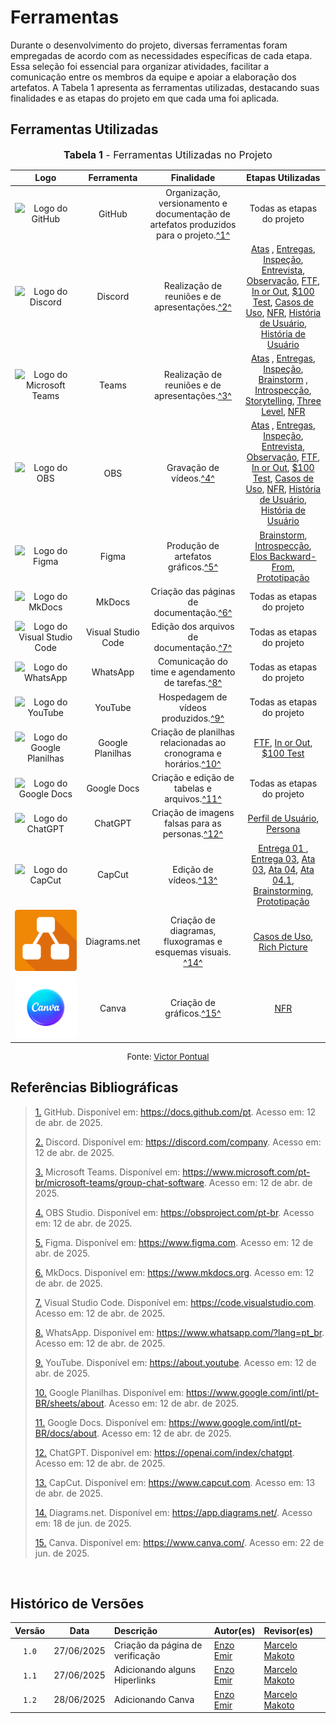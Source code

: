 # Ferramentas

Durante o desenvolvimento do projeto, diversas ferramentas foram empregadas de acordo com as necessidades específicas de cada etapa. Essa seleção foi essencial para organizar atividades, facilitar a comunicação entre os membros da equipe e apoiar a elaboração dos artefatos. A Tabela 1 apresenta as ferramentas utilizadas, destacando suas finalidades e as etapas do projeto em que cada uma foi aplicada.

## Ferramentas Utilizadas

<font size="3"><p style="text-align: center"><b>Tabela 1</b> - Ferramentas Utilizadas no Projeto</p></font>

| Logo | Ferramenta | Finalidade | Etapas Utilizadas |
| :-: | :-: | :-: | :-: |
| ![Logo do GitHub](../assets/ferramentas/github.png) | GitHub | Organização, versionamento e documentação de artefatos produzidos para o projeto.<a id="anchor_1" href="#FRM1">^1^</a> | Todas as etapas do projeto |
| ![Logo do Discord](../assets/ferramentas/discord.png) | Discord | Realização de reuniões e de apresentações.<a id="anchor_2" href="#FRM2">^2^</a>| <a href = https://requisitos-de-software.github.io/2025.1-FGTS/atas/ata_07_04/#tema3>Atas</a> , <a href = https://requisitos-de-software.github.io/2025.1-FGTS/Entregas/Entrega-1/#tema3>Entregas</a>, <a href = https://requisitos-de-software.github.io/2025.1-FGTS/Inspecao/Introducao/#tabela-de-conteudos#tema3>Inspeção</a>, <a href = https://requisitos-de-software.github.io/2025.1-FGTS/Elicitacao/Tecnicas-de-Elicitacao/Entrevista/#tema3>Entrevista</a>, <a href = https://requisitos-de-software.github.io/2025.1-FGTS/Elicitacao/Tecnicas-de-Elicitacao/Observacao/#tema3>Observação</a>, <a href = https://requisitos-de-software.github.io/2025.1-FGTS/Elicitacao/Tecnicas-de-Priorizacao/First-Things-First/#tema3>FTF</a>, <a href = https://requisitos-de-software.github.io/2025.1-FGTS/Elicitacao/Tecnicas-de-Priorizacao/In-or-Out/#tema3>In or Out</a>, <a href = https://requisitos-de-software.github.io/2025.1-FGTS/Elicitacao/Tecnicas-de-Priorizacao/100-Test//#tema3>$100 Test</a>, <a href = https://requisitos-de-software.github.io/2025.1-FGTS/Modelagem-I/Diagrama/#tema3>Casos de Uso</a>, <a href = https://requisitos-de-software.github.io/2025.1-FGTS/Modelagem-II/NFR-Framework/#tema3>NFR</a>, <a href = https://requisitos-de-software.github.io/2025.1-FGTS/Modelagem-II/Historias-De-Usuario/#tema3>História de Usuário</a>, <a href = https://requisitos-de-software.github.io/2025.1-FGTS/Modelagem-II/Product-Backlog/#validacao#tema3>História de Usuário</a>   |
| ![Logo do Microsoft Teams](../assets/ferramentas/teams.png) | Teams | Realização de reuniões e de apresentações.<a id="anchor_2" href="#FRM2">^3^</a>| <a href = https://requisitos-de-software.github.io/2025.1-FGTS/atas/ata_07_04/#tema3>Atas</a> , <a href = https://requisitos-de-software.github.io/2025.1-FGTS/Entregas/Entrega-1/#tema3>Entregas</a>, <a href =  https://requisitos-de-software.github.io/2025.1-FGTS/Inspecao/Introducao/#tabela-de-conteudos#tema3>Inspeção</a>, <a href = https://requisitos-de-software.github.io/2025.1-FGTS/Inspecao/Introducao/#tabela-de-conteudos#tema3>Brainstorm</a> , <a href = https://requisitos-de-software.github.io/2025.1-FGTS/Elicitacao/Tecnicas-de-Elicitacao/Introspeccao/#tema3>Introspecção</a>, <a href = https://requisitos-de-software.github.io/2025.1-FGTS/Elicitacao/Tecnicas-de-Elicitacao/Storytelling/#tema3>Storytelling</a>, <a href = https://requisitos-de-software.github.io/2025.1-FGTS/Elicitacao/Tecnicas-de-Priorizacao/Three-Level-Scale/#tema3>Three Level</a>, <a href = https://requisitos-de-software.github.io/2025.1-FGTS/Modelagem-II/NFR-Framework/#tema3>NFR</a>      |
| ![Logo do OBS](../assets/ferramentas/obs.png) | OBS | Gravação de vídeos.<a id="anchor_1" href="#FRM1">^4^</a> | <a href = https://requisitos-de-software.github.io/2025.1-FGTS/atas/ata_07_04/#tema3>Atas</a> , <a href = https://requisitos-de-software.github.io/2025.1-FGTS/Entregas/Entrega-1/#tema3>Entregas</a>, <a href = https://requisitos-de-software.github.io/2025.1-FGTS/Inspecao/Introducao/#tabela-de-conteudos#tema3>Inspeção</a>, <a href = https://requisitos-de-software.github.io/2025.1-FGTS/Elicitacao/Tecnicas-de-Elicitacao/Entrevista/#tema3>Entrevista</a>, <a href = https://requisitos-de-software.github.io/2025.1-FGTS/Elicitacao/Tecnicas-de-Elicitacao/Observacao/#tema3>Observação</a>, <a href = https://requisitos-de-software.github.io/2025.1-FGTS/Elicitacao/Tecnicas-de-Priorizacao/First-Things-First/#tema3>FTF</a>, <a href = https://requisitos-de-software.github.io/2025.1-FGTS/Elicitacao/Tecnicas-de-Priorizacao/In-or-Out/#tema3>In or Out</a>, <a href = https://requisitos-de-software.github.io/2025.1-FGTS/Elicitacao/Tecnicas-de-Priorizacao/100-Test//#tema3>$100 Test</a>, <a href = https://requisitos-de-software.github.io/2025.1-FGTS/Modelagem-I/Diagrama/#tema3>Casos de Uso</a>, <a href = https://requisitos-de-software.github.io/2025.1-FGTS/Modelagem-II/NFR-Framework/#tema3>NFR</a>, <a href = https://requisitos-de-software.github.io/2025.1-FGTS/Modelagem-II/Historias-De-Usuario/#tema3>História de Usuário</a>, <a href = https://requisitos-de-software.github.io/2025.1-FGTS/Modelagem-II/Product-Backlog/#validacao#tema3>História de Usuário</a>   |          
| ![Logo do Figma](../assets/ferramentas/figma.png) | Figma | Produção de artefatos gráficos.<a id="anchor_3" href="#FRM3">^5^</a> |  <a href = https://requisitos-de-software.github.io/2025.1-FGTS/Inspecao/Introducao/#tabela-de-conteudos#tema3>Brainstorm</a>, <a href = https://requisitos-de-software.github.io/2025.1-FGTS/Elicitacao/Tecnicas-de-Elicitacao/Introspeccao/#tema3>Introspecção</a>, <a href = https://requisitos-de-software.github.io/2025.1-FGTS/Pos-Rastreabilidade/Elos-Backward-From/#tema3>Elos Backward-From</a>, <a href = https://requisitos-de-software.github.io/2025.1-FGTS/Validacao/Prototipacao/#tema3>Prototipação</a>  |
| ![Logo do MkDocs](../assets/ferramentas/mkdocs.png) | MkDocs | Criação das páginas de documentação.<a id="anchor_4" href="#FRM4">^6^</a> | Todas as etapas do projeto |
| ![Logo do Visual Studio Code](../assets/ferramentas/vscode.png) | Visual Studio Code | Edição dos arquivos de documentação.<a id="anchor_5" href="#FRM5">^7^</a> | Todas as etapas do projeto  |
| ![Logo do WhatsApp](../assets/ferramentas/whatsapp.png) | WhatsApp | Comunicação do time e agendamento de tarefas.<a id="anchor_6" href="#FRM6">^8^</a> | Todas as etapas do projeto |
| ![Logo do YouTube](../assets/ferramentas/youtube.png) | YouTube | Hospedagem de vídeos produzidos.<a id="anchor_7" href="#FRM7">^9^</a> | Todas as etapas do projeto |
| ![Logo do Google Planilhas](../assets/ferramentas/gsheets.png) | Google Planilhas | Criação de planilhas relacionadas ao cronograma e horários.<a id="anchor_8" href="#FRM8">^10^</a> | <a href = https://requisitos-de-software.github.io/2025.1-FGTS/Elicitacao/Tecnicas-de-Priorizacao/First-Things-First/#tema3>FTF</a>, <a href = https://requisitos-de-software.github.io/2025.1-FGTS/Elicitacao/Tecnicas-de-Priorizacao/In-or-Out/#tema3>In or Out</a>, <a href = https://requisitos-de-software.github.io/2025.1-FGTS/Elicitacao/Tecnicas-de-Priorizacao/100-Test//#tema3>$100 Test</a>  |
| ![Logo do Google Docs](../assets/ferramentas/gdocs.png) | Google Docs | Criação e edição de tabelas e arquivos.<a id="anchor_9" href="#FRM9">^11^</a>| Todas as etapas do projeto |
| ![Logo do ChatGPT](../assets/ferramentas/chatgpt.png) | ChatGPT | Criação de imagens falsas para as personas.<a id="anchor_12" href="#FRM10">^12^</a> | <a href = https://requisitos-de-software.github.io/2025.1-FGTS/Elicitacao/Perfil-de-Usuario/#tema3>Perfil de Usuário</a>, <a href = https://requisitos-de-software.github.io/2025.1-FGTS/Elicitacao/Definicao-de-Personas/#tema3>Persona</a>   |
| ![Logo do CapCut](../assets/ferramentas/capcut.png) | CapCut | Edição de vídeos.<a id="anchor_13" href="#FRM11">^13^</a>  |<a href = https://requisitos-de-software.github.io/2025.1-FGTS/Entregas/Entrega-1/#tema3>Entrega 01 </a>, <a href = https://requisitos-de-software.github.io/2025.1-FGTS/Entregas/Entrega-3/#tema3>Entrega 03</a>, <a href = https://requisitos-de-software.github.io/2025.1-FGTS/atas/ata_25_04/#tema3>Ata 03</a>, <a href = https://requisitos-de-software.github.io/2025.1-FGTS/atas/ata_01_05/#tema3>Ata 04</a>, <a href = https://requisitos-de-software.github.io/2025.1-FGTS/atas/ata_02_05/#tema3>Ata 04.1</a>, <a href = https://requisitos-de-software.github.io/2025.1-FGTS/Elicitacao/Tecnicas-de-Elicitacao/Brainstorming/#tema3>Brainstorming</a>, <a href = https://requisitos-de-software.github.io/2025.1-FGTS/Validacao/Prototipacao/#tema3>Prototipação</a>|
| ![Logo do diagrams.net](../assets/ferramentas/diagrams-net.png) | Diagrams.net | Criação de diagramas, fluxogramas e esquemas visuais. <a id="anchor_13" href="#FRM12">^14^</a> | <a href = https://requisitos-de-software.github.io/2025.1-FGTS/Modelagem-I/Diagrama/#tema3>Casos de Uso</a>, <a href = https://requisitos-de-software.github.io/2025.1-FGTS/Pre-Rastreabilidade/Rich-Picture/#tema3>Rich Picture</a> |
| ![Logo do Canva](../assets/ferramentas/Canva-Logo.png) | Canva | Criação de gráficos.<a id="anchor_13" href="#FRM15">^15^</a> | <a href = https://requisitos-de-software.github.io/2025.1-FGTS/Modelagem-II/NFR-Framework/#tema3>NFR</a>


<p style="text-align: center; font-size: 10pt;">Fonte: <a href="https://github.com/VictorPontual">Victor Pontual</a></p>


## Referências Bibliográficas

><a id="FRM1" href="#anchor_1">1.</a> GitHub. Disponível em: https://docs.github.com/pt. Acesso em: 12 de abr. de 2025.
>
><a id="FRM2" href="#anchor_2">2.</a> Discord. Disponível em: https://discord.com/company. Acesso em: 12 de abr. de 2025.
>
><a id="FRM3" href="#anchor_3">3.</a> Microsoft Teams. Disponível em: https://www.microsoft.com/pt-br/microsoft-teams/group-chat-software. Acesso em: 12 de abr. de 2025.
>
><a id="FRM4" href="#anchor_4">4.</a> OBS Studio. Disponível em: https://obsproject.com/pt-br. Acesso em: 12 de abr. de 2025.
>
><a id="FRM5" href="#anchor_5">5.</a> Figma. Disponível em: https://www.figma.com. Acesso em: 12 de abr. de 2025.
>
><a id="FRM6" href="#anchor_6">6.</a> MkDocs. Disponível em: https://www.mkdocs.org. Acesso em: 12 de abr. de 2025.
>
><a id="FRM7" href="#anchor_7">7.</a> Visual Studio Code. Disponível em: https://code.visualstudio.com. Acesso em: 12 de abr. de 2025.
>
><a id="FRM8" href="#anchor_8">8.</a> WhatsApp. Disponível em: https://www.whatsapp.com/?lang=pt_br. Acesso em: 12 de abr. de 2025.
>
><a id="FRM9" href="#anchor_9">9.</a> YouTube. Disponível em: https://about.youtube. Acesso em: 12 de abr. de 2025.
>
><a id="FRM10" href="#anchor_10">10.</a> Google Planilhas. Disponível em: https://www.google.com/intl/pt-BR/sheets/about. Acesso em: 12 de abr. de 2025.
>
><a id="FRM11" href="#anchor_11">11.</a> Google Docs. Disponível em: https://www.google.com/intl/pt-BR/docs/about. Acesso em: 12 de abr. de 2025.
>
><a id="FRM12" href="#anchor_12">12.</a> ChatGPT. Disponível em: https://openai.com/index/chatgpt. Acesso em: 12 de abr. de 2025.
>
><a id="FRM13" href="#anchor_13">13.</a> CapCut. Disponível em: https://www.capcut.com. Acesso em: 13 de abr. de 2025.
>
><a id="FRM14" href="#anchor_13">14.</a> Diagrams.net. Disponível em: https://app.diagrams.net/. Acesso em: 18 de jun. de 2025.
>
><a id="FRM15" href="#anchor_15">15.</a> Canva. Disponível em: https://www.canva.com/. Acesso em: 22 de jun. de 2025.
>

<br>

## Histórico de Versões

| Versão | Data       | Descrição                         | Autor(es)    | Revisor(es)  |
|:-----: | :--------: | :------------------------------- | :---------- | :---------- |
| `1.0`    | 27/06/2025 | Criação da página de verificação | [Enzo Emir](https://github.com/EnzoEmir)   | [Marcelo Makoto](https://github.com/MM4k) |
| `1.1`    | 27/06/2025 | Adicionando alguns Hiperlinks | [Enzo Emir](https://github.com/EnzoEmir)   | [Marcelo Makoto](https://github.com/MM4k) |
| `1.2`    | 28/06/2025 | Adicionando Canva | [Enzo Emir](https://github.com/EnzoEmir)   | [Marcelo Makoto](https://github.com/MM4k) |